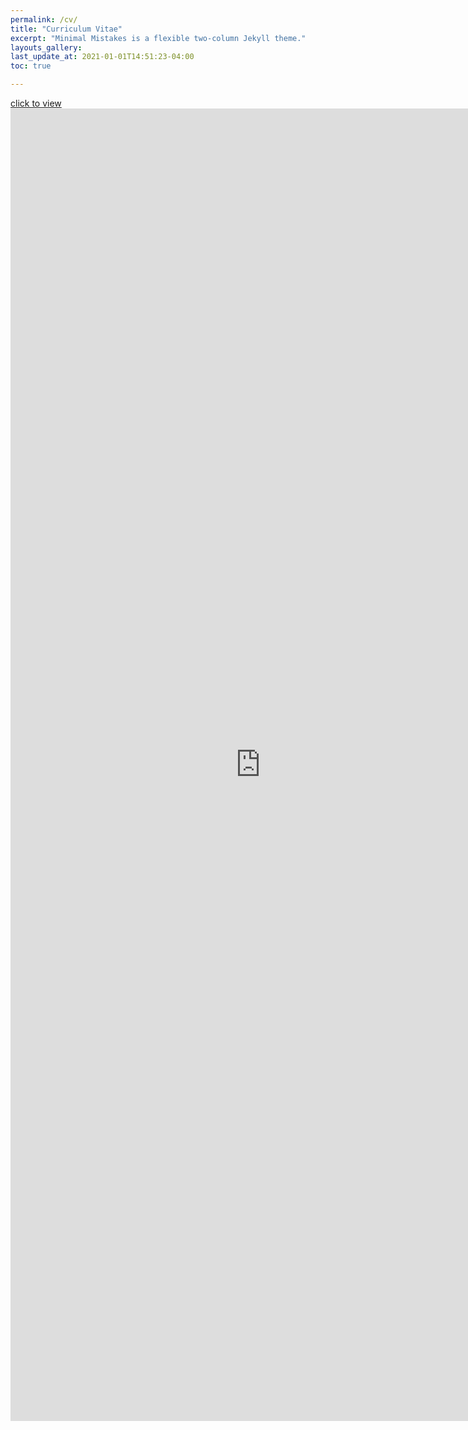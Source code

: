 ```yaml
---
permalink: /cv/
title: "Curriculum Vitae"
excerpt: "Minimal Mistakes is a flexible two-column Jekyll theme."
layouts_gallery:
last_update_at: 2021-01-01T14:51:23-04:00
toc: true

---
```

[click to view](/docs/my_cv.pdf)
<embed src="https://jeunghyunlee.github.io/docs/my_cv.pdf" width="800px" height="2100px" />


